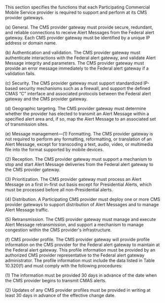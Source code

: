 This section specifies the functions that each Participating Commercial Mobile Service provider is required to support and perform at its CMS provider gateways.

(a) General. The CMS provider gateway must provide secure, redundant, and reliable connections to receive Alert Messages from the Federal alert gateway. Each CMS provider gateway must be identified by a unique IP address or domain name.

(b) Authentication and validation. The CMS provider gateway must authenticate interactions with the Federal alert gateway, and validate Alert Message integrity and parameters. The CMS provider gateway must provide an error message immediately to the Federal alert gateway if a validation fails.

(c) Security. The CMS provider gateway must support standardized IP-based security mechanisms such as a firewall, and support the defined CMAS “C” interface and associated protocols between the Federal alert gateway and the CMS provider gateway.

(d) Geographic targeting. The CMS provider gateway must determine whether the provider has elected to transmit an Alert Message within a specified alert area and, if so, map the Alert Message to an associated set of transmission sites.

(e) Message management—(1) Formatting. The CMS provider gateway is not required to perform any formatting, reformatting, or translation of an Alert Message, except for transcoding a text, audio, video, or multimedia file into the format supported by mobile devices.

(2) Reception. The CMS provider gateway must support a mechanism to stop and start Alert Message deliveries from the Federal alert gateway to the CMS provider gateway.

(3) Prioritization. The CMS provider gateway must process an Alert Message on a first in-first out basis except for Presidential Alerts, which must be processed before all non-Presidential alerts.

(4) Distribution. A Participating CMS provider must deploy one or more CMS provider gateways to support distribution of Alert Messages and to manage Alert Message traffic.

(5) Retransmission. The CMS provider gateway must manage and execute Alert Message retransmission, and support a mechanism to manage congestion within the CMS provider's infrastructure.

(f) CMS provider profile. The CMS provider gateway will provide profile information on the CMS provider for the Federal alert gateway to maintain at the Federal alert gateway. This profile information must be provided by an authorized CMS provider representative to the Federal alert gateway administrator. The profile information must include the data listed in Table 10.320(f) and must comply with the following procedures:

(1) The information must be provided 30 days in advance of the date when the CMS provider begins to transmit CMAS alerts.

(2) Updates of any CMS provider profiles must be provided in writing at least 30 days in advance of the effective change date.

